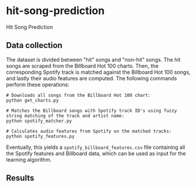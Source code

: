 # hit-song-prediction
Hit Song Prediction

## Data collection
The dataset is divided between "hit" songs and "non-hit" songs. The hit songs are scraped from the Billboard Hot 100 charts. Then, the corresponding Spotify track is matched against the Billboard Hot 100 songs, and lastly their audio features are computed. The following commands perform these operations:

```
# Downloads all songs from the Billboard Hot 100 chart:
python get_charts.py

# Matches the Billboard songs with Spotify track ID's using fuzzy string matching of the track and artist name:
python spotify_matcher.py

# Calculates audio features from Spotify on the matched tracks:
python spotify_features.py
```

Eventually, this yields a `spotify_billboard_features.csv` file containing all the Spotify features and Billboard data, which can be used as input for the learning algorithm.

## Results
